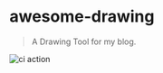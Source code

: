 # awesome-drawing
> A Drawing Tool for my blog.

![ci action](https://github.com/senwii/awesome-drawing/workflows/ci/badge.svg)
